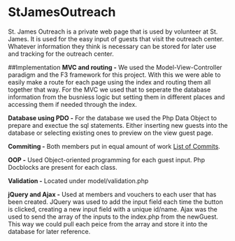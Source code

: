 # StJamesOutreach

St. James Outreach is a private web page that is used by volunteer at St. James.
It is used for the easy input of guests that visit the outreach center.
Whatever information they think is necessary can be stored for later use and
tracking for the outreach center. 

##Implementation
**MVC and routing -** We used the Model-View-Controller paradigm
and the F3 framework for this project. With this we were able to
easily make a route for each page using the index and routing them all together that way.
For the MVC we used that to seperate the database information from the busniess
logic but setting them in different places and accessing them if needed through the index.

**Database using PDO -** For the database we used the Php Data Object to 
prepare and exectue the sql statements. Either inserting new guests into
the database or selecting existing ones to preview on the view 
guest page.

**Commiting -** Both members put in equal amount of work
[List of Commits](https://github.com/ashornal/StJamesOutreach/commits/master).

**OOP -** Used Object-oriented programming for each guest input. Php Docblocks are
present for each class.

**Validation -** Located under model/validation.php

**jQuery and Ajax -** Used at members and vouchers to each user that has
been created. JQuery was used to add the input field each time the button is 
clicked, creating a new input field with a unique id/name. Ajax
was the used to send the array of the inputs to the index.php from the newGuest.
This way we could pull each peice from the array and store it into the database
for later reference.

